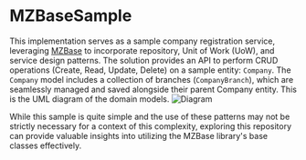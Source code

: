 # MZBaseSample
This implementation serves as a sample company registration service, leveraging [MZBase](https://github.com/mzand111/MZBase) to incorporate repository, Unit of Work (UoW), and service design patterns. The solution provides an API to perform CRUD operations (Create, Read, Update, Delete) on a sample entity: `Company`. The `Company` model includes a collection of branches (`CompanyBranch`), which are seamlessly managed and saved alongside their parent Company entity.
This is the UML diagram of the domain models.
![Diagram](https://github.com/user-attachments/assets/062f2489-f63f-42e6-b060-f3129f0e34ab)

While this sample is quite simple and the use of these patterns may not be strictly necessary for a context of this complexity, exploring this repository can provide valuable insights into utilizing the MZBase library's base classes effectively.
